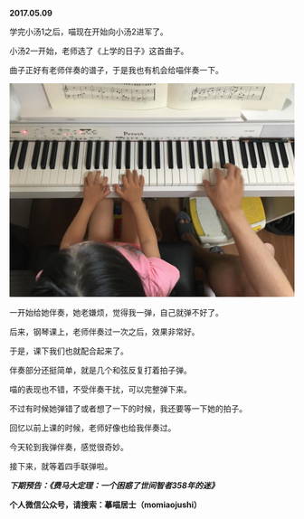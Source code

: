 
          
            
**2017.05.09**

学完小汤1之后，喵现在开始向小汤2进军了。

小汤2一开始，老师选了《上学的日子》这首曲子。

曲子正好有老师伴奏的谱子，于是我也有机会给喵伴奏一下。




![](img/51001-d3f4ad5f176ad0e0.JPG)




一开始给她伴奏，她老嫌烦，觉得我一弹，自己就弹不好了。

后来，钢琴课上，老师伴奏过一次之后，效果非常好。

于是，课下我们也就配合起来了。

伴奏部分还挺简单，就是几个和弦反复打着拍子弹。

喵的表现也不错，不受伴奏干扰，可以完整弹下来。

不过有时候她弹错了或者想了一下的时候，我还要等一下她的拍子。

回忆以前上课的时候，老师好像也给我伴奏过。

今天轮到我弹伴奏，感觉很奇妙。

接下来，就等着四手联弹啦。


***下期预告：《费马大定理：一个困惑了世间智者358年的迷》***


**个人微信公众号，请搜索：摹喵居士（momiaojushi）**

          
        